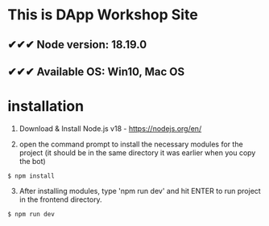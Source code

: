 # ##################################
#
# This is DApp Workshop Site
## ✔✔✔ Node version: 18.19.0
## ✔✔✔ Available OS: Win10, Mac OS

# installation


1) Download & Install Node.js v18 - https://nodejs.org/en/

2) open the command prompt to install the necessary modules for the project (it should be in the same directory it was earlier when you copy the bot)

```
$ npm install
```

3) After installing modules, type 'npm run dev' and hit ENTER to run project in the frontend directory.

```
$ npm run dev

```

#
# ##################################